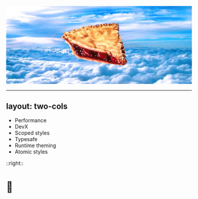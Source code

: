 
<img src="/assets/pie-in-the-sky.jpeg"/>

<!-- Pie in the sky, if we can combine the pros of all these different approaches, what would that look like? -->

---
layout: two-cols
---

<v-clicks>

 - Performance
 - DevX
 - Scoped styles
 - Typesafe
 - Runtime theming
 - Atomic styles

</v-clicks>

::right::

# 🤔


<!--
 - Performance
   - for our end users
 - DevX
   - easily surface our tokens in JS and keep in sync with our classes
 - Scoped styles
   - no global scope 
 - Typesafe
   - author, delete, refactor with confidence
 - Runtime theming
   - Depending on your context
 - Atomic styles
   - We want that composition and finite stylesheet as much as possible.
-->